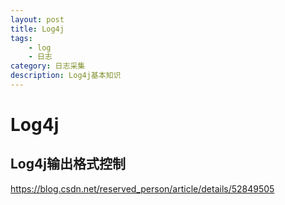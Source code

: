 ```yaml
---
layout: post
title: Log4j
tags: 
    - log 
    - 日志
category: 日志采集
description: Log4j基本知识
---
```


# Log4j

## Log4j输出格式控制

https://blog.csdn.net/reserved_person/article/details/52849505